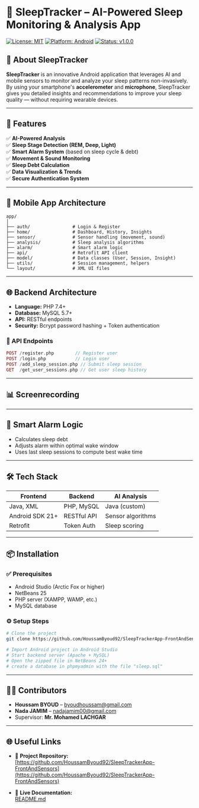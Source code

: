 # 🌙 SleepTracker – AI-Powered Sleep Monitoring & Analysis App

[![License: MIT](https://img.shields.io/badge/License-MIT-blue.svg)](LICENSE)
[![Platform: Android](https://img.shields.io/badge/platform-Android-green.svg)]()
[![Status: v1.0.0](https://img.shields.io/badge/version-1.0.0-blue.svg)]()

## 🧠 About SleepTracker

**SleepTracker** is an innovative Android application that leverages AI and mobile sensors to monitor and analyze your sleep patterns non-invasively. By using your smartphone's **accelerometer** and **microphone**, SleepTracker gives you detailed insights and recommendations to improve your sleep quality — without requiring wearable devices.

---

## 🚀 Features

✅ **AI-Powered Analysis**  
✅ **Sleep Stage Detection (REM, Deep, Light)**  
✅ **Smart Alarm System** (based on sleep cycle & debt)  
✅ **Movement & Sound Monitoring**  
✅ **Sleep Debt Calculation**  
✅ **Data Visualization & Trends**  
✅ **Secure Authentication System**

---

## 📱 Mobile App Architecture

```
app/
│
├── auth/                # Login & Register
├── home/                # Dashboard, History, Insights
├── sensor/              # Sensor handling (movement, sound)
├── analysis/            # Sleep analysis algorithms
├── alarm/               # Smart alarm logic
├── api/                 # Retrofit API client
├── model/               # Data classes (User, Session, Insight)
├── utils/               # Session management, helpers
└── layout/              # XML UI files
```

---

## 🌐 Backend Architecture

- **Language:** PHP 7.4+  
- **Database:** MySQL 5.7+  
- **API:** RESTful endpoints  
- **Security:** Bcrypt password hashing + Token authentication

### 📁 API Endpoints

```php
POST /register.php        // Register user  
POST /login.php           // Login user  
POST /add_sleep_session.php // Submit sleep session  
GET  /get_user_sessions.php // Get user sleep history  
```

---

## 📊 Screenrecording



---

## 🧠 Smart Alarm Logic

- Calculates sleep debt
- Adjusts alarm within optimal wake window
- Uses last sleep sessions to compute best wake time

---

## 🛠️ Tech Stack

| Frontend       | Backend        | AI Analysis      |
|----------------|----------------|------------------|
| Java, XML      | PHP, MySQL     | Java (custom)    |
| Android SDK 21+| RESTful API    | Sensor algorithms|
| Retrofit       | Token Auth     | Sleep scoring    |

---

## 📦 Installation

### ✅ Prerequisites
- Android Studio (Arctic Fox or higher)
- NetBeans 25
- PHP server (XAMPP, WAMP, etc.)
- MySQL database

### ⚙️ Setup Steps
```bash
# Clone the project
git clone https://github.com/HoussamByoud92/SleepTrackerApp-FrontAndSensors

# Import Android project in Android Studio
# Start backend server (Apache + MySQL)
# Open the zipped file in NetBeans 24+
# create a database in phpmyadmin with the file "sleep.sql"
```
---

## 🧑‍💻 Contributors

- **Houssam BYOUD** – [byoudhoussam@gmail.com](mailto:byoudhoussam@gmail.com)  
- **Nada JAMIM** – [nadajamim00@gmail.com](mailto:nadajamim00@gmail.com)  
- Supervisor: **Mr. Mohamed LACHGAR**

---

## 🌐 Useful Links

- 📂 **Project Repository:**  
  [https://github.com/HoussamByoud92/SleepTrackerApp-FrontAndSensors](https://github.com/HoussamByoud92/SleepTrackerApp-FrontAndSensors)

- 📄 **Live Documentation:**  
  [README.md](https://github.com/HoussamByoud92/SleepTrackerApp-FrontAndSensors/README.md)
